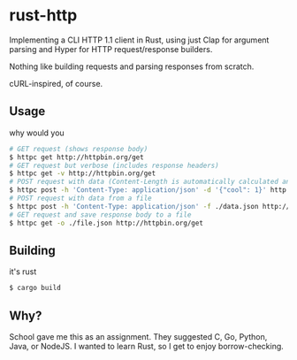 # rust-http

Implementing a CLI HTTP 1.1 client in Rust, using just Clap for argument parsing and Hyper for HTTP request/response
builders.

Nothing like building requests and parsing responses from scratch.

cURL-inspired, of course.

## Usage

why would you

```bash
# GET request (shows response body)
$ httpc get http://httpbin.org/get
# GET request but verbose (includes response headers)
$ httpc get -v http://httpbin.org/get
# POST request with data (Content-Length is automatically calculated and set, you only need to provide Content-Type)
$ httpc post -h 'Content-Type: application/json' -d '{"cool": 1}' http://httpbin.org/post
# POST request with data from a file
$ httpc post -h 'Content-Type: application/json' -f ./data.json http://httpbin.org/post
# GET request and save response body to a file
$ httpc get -o ./file.json http://httpbin.org/get
```

## Building

it's rust

```bash
$ cargo build
```

## Why?

School gave me this as an assignment. They suggested C, Go, Python, Java, or NodeJS. I wanted to learn Rust, so I get to
enjoy borrow-checking.
